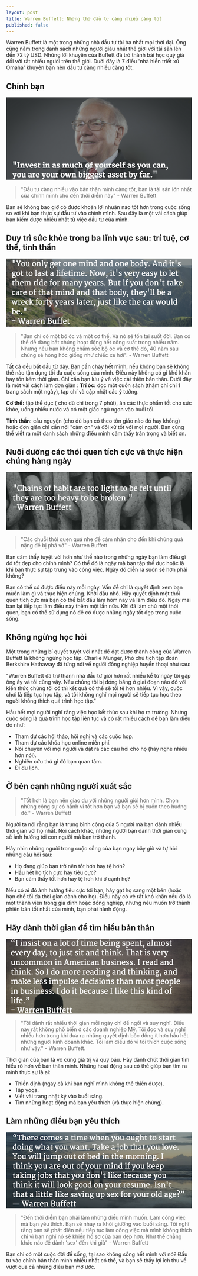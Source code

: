 ```yaml
---
layout: post
title: Warren Buffett: Những thứ đầu tư càng nhiều càng tốt
published: false
---
```


Warren Buffett là một trong những nhà đầu tư tài ba nhất mọi thời đại. Ông cũng nằm trong danh sách những người giàu nhất thế giới với tài sản lên đến 72 tỷ USD. Những lời khuyên của Buffett đã trở thành bài học quý giá đối với rất nhiều người trên thế giới.
Dưới đây là 7 điều 'nhà hiền triết xứ Omaha' khuyên bạn nên đầu tư càng nhiều càng tốt.

## Chính bạn
![](https://raw.githubusercontent.com/tranduchieu/tranduchieu.github.io/master/images/c70warren-buffett-1.png)
> "Đầu tư càng nhiều vào bản thân mình càng tốt, bạn là tài sản lớn nhất của chính mình cho đến thời điểm này" - Warren Buffett

Bạn sẽ không bao giờ có được khoản lợi nhuận nào tốt hơn trong cuộc sống so với khi bạn thực sự đầu tư vào chính mình. Sau đây là một vài cách giúp bạn kiếm được nhiều nhất từ việc đầu tư của mình.

## Duy trì sức khỏe trong ba lĩnh vực sau: trí tuệ, cơ thể, tinh thần
![](https://raw.githubusercontent.com/tranduchieu/tranduchieu.github.io/master/images/a8bwarren-buffett2.png)
> "Bạn chỉ có một bộ óc và một cơ thể. Và nó sẽ tồn tại suốt đời. Bạn có thể dễ dàng bắt chúng hoạt động hết công suất trong nhiều năm. Nhưng nếu bạn không chăm sóc bộ óc và cơ thể đó, 40 năm sau chúng sẽ hỏng hóc giống như chiếc xe hơi". - Warren Buffett

Tất cả đều bắt đầu từ đây. Bạn cần cháy hết mình, nếu không bạn sẽ không thể nào tận dụng tối đa cuộc sống của mình.
Điều này không có gì khó khăn hay tốn kém thời gian. Chỉ cần bạn lưu ý về việc cải thiện bản thân. Dưới đây là một vài cách làm đơn giản
:
**Trí óc:** đọc một cuốn sách (thậm chí chỉ 1 trang sách một ngày), tạp chí và cập nhật các ý tưởng.

**Cơ thể:** tập thể dục ( cho dù chỉ trong 7 phút), ăn các thực phẩm tốt cho sức khỏe, uống nhiều nước và có một giấc ngủ ngon vào buổi tối.

**Tinh thần:** cầu nguyện (cho dù bạn có theo tôn giáo nào đó hay không) hoặc đơn giản chỉ cần nói "cảm ơn" và đối xử tốt với mọi người. Bạn cũng thể viết ra một danh sách những điều mình cảm thấy trân trọng và biết ơn.

## Nuôi dưỡng các thói quen tích cực và thực hiện chúng hàng ngày
![](https://raw.githubusercontent.com/tranduchieu/tranduchieu.github.io/master/images/ed8warren-buffett3.png)
> "Các chuỗi thói quen quá nhẹ để cảm nhận cho đến khi chúng quá nặng để bị phá vỡ" - Warren Buffett

Bạn cảm thấy tuyệt vời hơn như thế nào trong những ngày bạn làm điều gì đó tốt đẹp cho chính mình? Có thể đó là ngày mà bạn tập thể dục hoặc là khi bạn thực sự tập trung vào công việc. Ngày đó diễn ra suôn sẻ hơn phải không?

Bạn có thể có được điều này mỗi ngày. Vấn đề chỉ là quyết định xem bạn muốn làm gì và thực hiện chúng.
Khởi đầu nhỏ. Hãy quyết định một thói quen tích cực mà bạn có thể bắt đầu làm hôm nay và làm điều đó. Ngày mai bạn lại tiếp tục làm điều này thêm một lần nữa. Khi đã làm chủ một thói quen, bạn có thể sử dụng nó để có được những ngày tốt đẹp trong cuộc sống.

## Không ngừng học hỏi
Một trong những bí quyết tuyệt vời nhất để đạt được thành công của Warren Buffett là không ngừng học tập. Charlie Munger, Phó chủ tịch tập đoàn Berkshire Hathaway đã từng nói về người đồng nghiệp huyền thoại như sau:

"Warren Buffett đã trở thành nhà đầu tư giỏi hơn rất nhiều kể từ ngày tôi gặp ông ấy và tôi cũng vậy. Nếu chúng tôi bị đóng băng ở giai đoạn nào đó với kiến thức chúng tôi có thì kết quả có thể sẽ tồi tệ hơn nhiều. Vì vậy, cuộc chơi là tiếp tục học tập, và tôi không nghĩ mọi người sẽ tiếp tục học theo người không thích quá trình học tập."

Hầu hết mọi người nghĩ rằng việc học kết thúc sau khi họ ra trường. Nhưng cuộc sống là quá trình học tập liên tục và có rất nhiều cách để bạn làm điều đó như:

- Tham dự các hội thảo, hội nghị và các cuộc họp.
- Tham dự các khóa học online miễn phí.
- Nói chuyện với mọi người và đặt ra các câu hỏi cho họ (hãy nghe nhiều hơn nói).
- Nghiên cứu thứ gì đó bạn quan tâm.
- Đi du lịch.

## Ở bên cạnh những người xuất sắc

> "Tốt hơn là bạn nên giao du với những người giỏi hơn mình. Chọn những cộng sự có hành vi tốt hơn bạn và bạn sẽ bị cuốn theo hướng đó." - Warren Buffett

Người ta nói rằng bạn là trung bình cộng của 5 người mà bạn dành nhiều thời gian với họ nhất. Nói cách khác, những người bạn dành thời gian cùng sẽ ảnh hưởng tới con người mà bạn trở thành.

Hãy nhìn những người trong cuộc sống của bạn ngay bây giờ và tự hỏi những câu hỏi sau:

- Họ đang giúp bạn trở nên tốt hơn hay tệ hơn?
- Hầu hết họ tích cực hay tiêu cực?
- Bạn cảm thấy tốt hơn hay tệ hơn khi ở cạnh họ?

Nếu có ai đó ảnh hưởng tiêu cực tới bạn, hãy gạt họ sang một bên (hoặc hạn chế tối đa thời gian dành cho họ). Điều này có vẻ rất khó khăn nếu đó là một thành viên trong gia đình hoặc đồng nghiệp, nhưng nếu muốn trở thành phiên bản tốt nhất của mình, bạn phải hành động.

## Hãy dành thời gian để tìm hiểu bản thân
![](https://raw.githubusercontent.com/tranduchieu/tranduchieu.github.io/master/images/235warren-buffett5.png)
> "Tôi dành rất nhiều thời gian mỗi ngày chỉ để ngồi và suy nghĩ. Điều này rất không phổ biến ở các doanh nghiệp Mỹ. Tôi đọc và suy nghĩ nhiều hơn trong khi đưa ra những quyết định bốc đồng ít hơn hầu hết những người kinh doanh khác. Tôi làm điều đó vì tôi thích cuộc sống như vậy." - Warren Buffett.

Thời gian của bạn là vô cùng giá trị và quý báu. Hãy dành chút thời gian tìm hiểu rõ hơn về bản thân mình. Những hoạt động sau có thể giúp bạn tìm ra mình thực sự là ai:

- Thiền định (ngay cả khi bạn nghĩ mình không thể thiền được).
- Tập yoga.
- Viết vài trang nhật ký vào buổi sáng.
- Tìm những hoạt động mà bạn yêu thích (và thực hiện chúng).

## Làm những điều bạn yêu thích
![](https://raw.githubusercontent.com/tranduchieu/tranduchieu.github.io/master/images/8eawarren-buffett6.png)
> "Đến thời điểm bạn phải làm những điều mình muốn. Làm công việc mà bạn yêu thích. Bạn sẽ nhảy ra khỏi giường vào buổi sáng. Tôi nghĩ rằng bạn sẽ phát điên nếu tiếp tục làm công việc mà mình không thích chỉ vì bạn nghĩ nó sẽ khiến hồ sơ của bạn đẹp hơn. Như thế chẳng khác nào để dành 'sex' đến khi già" - Warren Buffett

Bạn chỉ có một cuộc đời để sống, tại sao không sống hết mình với nó?
Đầu tư vào chính bản thân mình nhiều nhất có thể, và bạn sẽ thấy lợi ích thu về vượt qua cả những điều bạn mơ ước.
